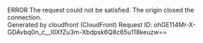 ERROR The request could not be satisfied. The origin closed the connection.  
Generated by cloudfront (CloudFront) Request ID: ohGE114Mr-X-GDAvbq0n\_c\_\_l0XfZu3m-Xbdpsk6Q8c65u118keuzw==